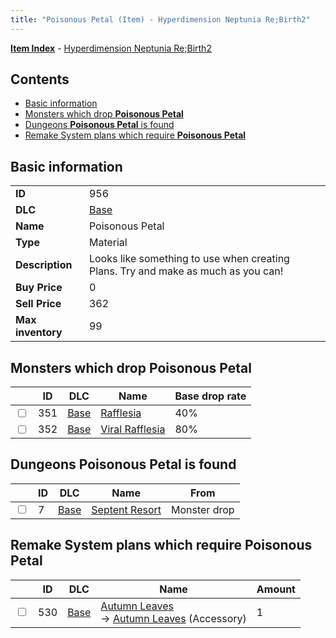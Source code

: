 ```yaml
---
title: "Poisonous Petal (Item) - Hyperdimension Neptunia Re;Birth2"
---
```


[**Item Index**](/neptunia/rb2/item/index.html) - [Hyperdimension Neptunia Re;Birth2](/neptunia/rb2)

## Contents

- [Basic information](#basic-information)
- [Monsters which drop **Poisonous Petal**](#monsters-which-drop-poisonous-petal)
- [Dungeons **Poisonous Petal** is found](#dungeons-poisonous-petal-is-found)
- [Remake System plans which require **Poisonous Petal**](#remake-system-plans-which-require-poisonous-petal)

## Basic information

|   |   |
| -- | -- |
| **ID** | 956 |
| **DLC** | [Base](/neptunia/rb2/dlc/0-base.html) |
| **Name** | Poisonous Petal |
| **Type** | Material |
| **Description** | Looks like something to use when creating Plans. Try and make as much as you can! |
| **Buy Price** | 0 |
| **Sell Price** | 362 |
| **Max inventory** | 99 |

## Monsters which drop **Poisonous Petal**

|    | ID | DLC | Name | Base drop rate |
| -- | -- | --- | ---- | -------------- |
| <input type="checkbox" id="rb2-monster-0-351" class="trackbox" /> | 351 | [Base](/neptunia/rb2/dlc/0-base.html) | [Rafflesia](/neptunia/rb2/monster/0-351-rafflesia.html) | 40% |
| <input type="checkbox" id="rb2-monster-0-352" class="trackbox" /> | 352 | [Base](/neptunia/rb2/dlc/0-base.html) | [Viral Rafflesia](/neptunia/rb2/monster/0-352-viral-rafflesia.html) | 80% |

## Dungeons **Poisonous Petal** is found

|    | ID | DLC | Name | From |
| -- | -- | --- | ---- | ---- |
| <input type="checkbox" id="rb2-dungeon-0-7" class="trackbox" /> | 7 | [Base](/neptunia/rb2/dlc/0-base.html) | [Septent Resort](/neptunia/rb2/dungeon/0-7-septent-resort.html) | Monster drop |

## Remake System plans which require **Poisonous Petal**

|    | ID | DLC | Name | Amount |
| -- | -- | --- | ---- | ------ |
| <input type="checkbox" id="rb2-remake-0-530" class="trackbox" /> | 530 | [Base](/neptunia/rb2/dlc/0-base.html) | [Autumn Leaves](/neptunia/rb2/remake/0-530-autumn-leaves.html)<br />→ [Autumn Leaves](/neptunia/rb2/item/0-2497-autumn-leaves.html) (Accessory) | 1 |